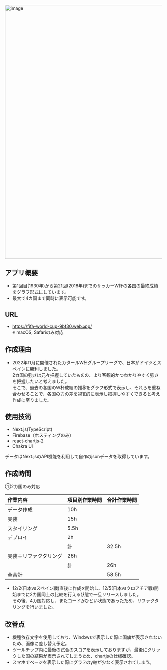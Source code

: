 ##
<img width="814" alt="image" src="https://user-images.githubusercontent.com/115442046/210320641-28611537-6816-4fa1-a6f1-854d806f270d.png">

## アプリ概要
- 第1回目(1930年)から第21回(2018年)までのサッカーW杯の各国の最終成績をグラフ形式にしています。
- 最大で4カ国まで同時に表示可能です。

## URL
- https://fifa-world-cup-9bf30.web.app/  
※ macOS, Safariのみ対応

## 作成理由
- 2022年11月に開催されたカタールW杯グループリーグで、日本がドイツとスペインに勝利しました。  
2カ国の強さは元々把握していたものの、より客観的かつわかりやすく強さを把握したいと考えました。  
そこで、過去の各国のW杯成績の推移をグラフ形式で表示し、それらを重ね合わせることで、各国の力の差を視覚的に表示し把握しやすくできると考え作成に至りました。

## 使用技術
- Next.js(TypeScript)
- Firebase（ホスティングのみ）
- react-chartjs-2
- Chakra UI

データはNext.jsのAPI機能を利用して自作のjsonデータを取得しています。

## 作成時間

①2カ国のみ対応

|作業内容|項目別作業時間|合計作業時間|
|:---|:---|:---|
|データ作成 |10h ||
|実装|15h||
|スタイリング|5.5h||
|デプロイ|2h||
||計|32.5h|
|実装＋リファクタリング|26h||
||計|26h|
|全合計||58.5h|

- 12/2(日本vsスペイン戦)直後に作成を開始し、12/5(日本vsクロアチア戦)開始までに2カ国同士の比較を行える状態で一旦リリースしました。  
その後、4カ国対応し、またコードがひどい状態であったため、リファクタリングを行いました。  

## 改善点
- 機種依存文字を使用しており、Windowsで表示した際に国旗が表示されないため、画像に差し替え予定。
- ツールチップ内に最後の試合のスコアを表示しておりますが、最後にクリックした国の結果が表示されてしまうため、chartjsの仕様確認。
- スマホでページを表示した際にグラフのy軸が少なく表示されてしまう。
